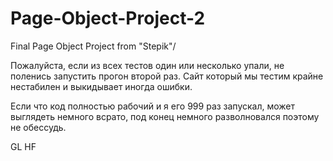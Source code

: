 # Page-Object-Project-2
Final Page Object Project from "Stepik"/

Пожалуйста, если из всех тестов один или несколько упали, не поленись запустить прогон второй раз.
Сайт который мы тестим крайне нестабилен и выкидывает иногда ошибки.

Если что код полностью рабочий и я его 999 раз запускал, может выглядеть немного всрато,
под конец немного разволновался поэтому не обессудь.

GL HF
